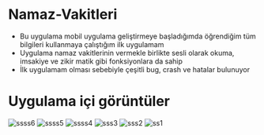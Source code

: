 # Namaz-Vakitleri

* Bu uygulama mobil uygulama geliştirmeye başladığımda öğrendiğim tüm bilgileri kullanmaya çalıştığım ilk uygulamam
* Uygulama namaz vakitlerinin vermekle birlikte sesli olarak okuma, imsakiye ve zikir matik gibi fonksiyonlara da sahip
* İlk uygulamam olması sebebiyle çeşitli bug, crash ve hatalar bulunuyor

# Uygulama içi görüntüler

![ssss6](https://user-images.githubusercontent.com/50170946/113205376-e58dbe00-9276-11eb-8405-6dfc5588caab.png)
![ssss5](https://user-images.githubusercontent.com/50170946/113205382-e6beeb00-9276-11eb-9921-1171468593bb.png)
![ssss4](https://user-images.githubusercontent.com/50170946/113205391-e7f01800-9276-11eb-9575-1376590a44db.png)
![sss3](https://user-images.githubusercontent.com/50170946/113205396-e888ae80-9276-11eb-8420-22e8a1d9abf2.png)
![sss2](https://user-images.githubusercontent.com/50170946/113205401-e9b9db80-9276-11eb-8d68-bbd3f7f492a9.png)
![ss1](https://user-images.githubusercontent.com/50170946/113205413-ec1c3580-9276-11eb-8f55-448d8f75b72e.png)

